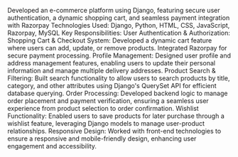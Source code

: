 Developed an e-commerce platform using Django, featuring secure user authentication, a dynamic shopping cart, and seamless payment integration with Razorpay
Technologies Used: Django, Python, HTML, CSS, JavaScript, Razorpay, MySQL
Key Responsibilities:
User Authentication & Authorization:
Shopping Cart & Checkout System: Developed a dynamic cart feature where users can add, update, or remove products. Integrated Razorpay for secure payment processing.
Profile Management: Designed user profile and address management features, enabling users to update their personal information and manage multiple delivery addresses.
Product Search & Filtering: Built search functionality to allow users to search products by title, category, and other attributes using Django's QuerySet API for efficient database querying.
Order Processing: Developed backend logic to manage order placement and payment verification, ensuring a seamless user experience from product selection to order confirmation.
Wishlist Functionality: Enabled users to save products for later purchase through a wishlist feature, leveraging Django models to manage user-product relationships.
Responsive Design: Worked with front-end technologies to ensure a responsive and mobile-friendly design, enhancing user engagement and accessibility.
